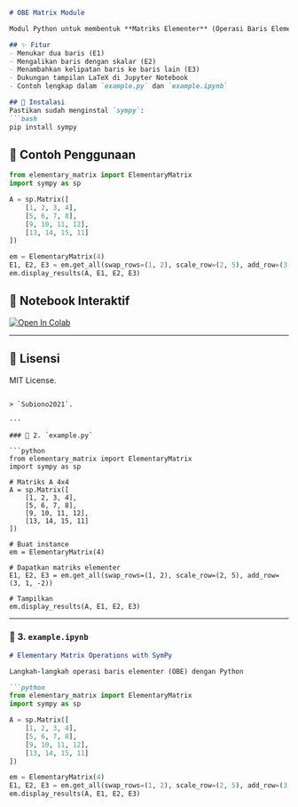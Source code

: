 ```markdown
# OBE Matrix Module 

Modul Python untuk membentuk **Matriks Elementer** (Operasi Baris Elementer - OBE) dengan pendekatan interaktif menggunakan `SymPy`.

## ✨ Fitur
- Menukar dua baris (E1)
- Mengalikan baris dengan skalar (E2)
- Menambahkan kelipatan baris ke baris lain (E3)
- Dukungan tampilan LaTeX di Jupyter Notebook
- Contoh lengkap dalam `example.py` dan `example.ipynb`

## 🔧 Instalasi
Pastikan sudah menginstal `sympy`:
```bash
pip install sympy
```

## 🚀 Contoh Penggunaan

```python
from elementary_matrix import ElementaryMatrix
import sympy as sp

A = sp.Matrix([
    [1, 2, 3, 4],
    [5, 6, 7, 8],
    [9, 10, 11, 12],
    [13, 14, 15, 11]
])

em = ElementaryMatrix(4)
E1, E2, E3 = em.get_all(swap_rows=(1, 2), scale_row=(2, 5), add_row=(3, 1, -2))
em.display_results(A, E1, E2, E3)
```

## 📔 Notebook Interaktif

[![Open In Colab](https://colab.research.google.com/assets/colab-badge.svg)](https://colab.research.google.com/github/<USERNAME>/obe-matrix-module/blob/main/example.ipynb)

---

## 🧠 Lisensi
MIT License.
```

> `Subiono2021`.

---

### 🧪 2. `example.py`

```python
from elementary_matrix import ElementaryMatrix
import sympy as sp

# Matriks A 4x4
A = sp.Matrix([
    [1, 2, 3, 4],
    [5, 6, 7, 8],
    [9, 10, 11, 12],
    [13, 14, 15, 11]
])

# Buat instance
em = ElementaryMatrix(4)

# Dapatkan matriks elementer
E1, E2, E3 = em.get_all(swap_rows=(1, 2), scale_row=(2, 5), add_row=(3, 1, -2))

# Tampilkan
em.display_results(A, E1, E2, E3)
```

---

### 📓 3. `example.ipynb`

```markdown
# Elementary Matrix Operations with SymPy

Langkah-langkah operasi baris elementer (OBE) dengan Python

```python
from elementary_matrix import ElementaryMatrix
import sympy as sp
```

```python
A = sp.Matrix([
    [1, 2, 3, 4],
    [5, 6, 7, 8],
    [9, 10, 11, 12],
    [13, 14, 15, 11]
])
```

```python
em = ElementaryMatrix(4)
E1, E2, E3 = em.get_all(swap_rows=(1, 2), scale_row=(2, 5), add_row=(3, 1, -2))
em.display_results(A, E1, E2, E3)
```
```
